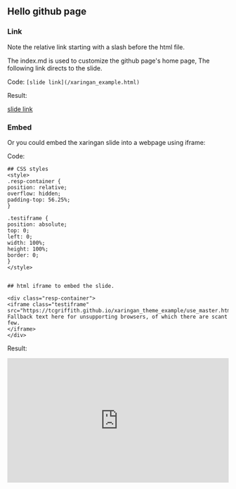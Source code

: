 
## Hello github page

### Link

Note the relative link starting with a slash before the html file.

The index.md is used to customize the github page's home page, 
The following link directs to the slide.

Code: `[slide link](/xaringan_example.html)`

Result:

[slide link](/xaringan_example.html)


### Embed

Or you could embed the xaringan slide into a webpage using iframe:

Code:

```
## CSS styles
<style>
.resp-container {
position: relative;
overflow: hidden;
padding-top: 56.25%;
}

.testiframe {
position: absolute;
top: 0;
left: 0;
width: 100%;
height: 100%;
border: 0;
}
</style>


## html iframe to embed the slide.

<div class="resp-container">
<iframe class="testiframe" src="https://tcgriffith.github.io/xaringan_theme_example/use_master.html">
Fallback text here for unsupporting browsers, of which there are scant few.
</iframe>
</div>

```

Result:

<style>
.resp-container {
position: relative;
overflow: hidden;
padding-top: 56.25%;
}

.testiframe {
position: absolute;
top: 0;
left: 0;
width: 100%;
height: 100%;
border: 0;
}
</style>

<div class="resp-container">
<iframe class="testiframe" src="https://tcgriffith.github.io/xaringan_gh/xaringan_example.html">
Fallback text here for unsupporting browsers, of which there are scant few.
</iframe>
</div>
